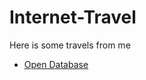 Internet-Travel
===============

Here is some travels from me

* [Open Database](https://github.com/shispt/Internet-Travel/OpenDatabase)
